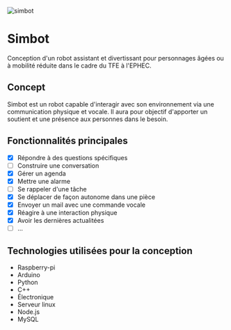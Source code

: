 ![simbot](https://github.com/guivdh/simbot/blob/master/ressource/images/signal-2020-08-23-145111_001%20(2).jpeg)
# Simbot
Conception d'un robot assistant et divertissant pour personnages âgées ou à mobilité réduite dans le cadre du TFE à l'EPHEC.

## Concept
Simbot est un robot capable d'interagir avec son environnement via une communication physique et vocale.
Il aura pour objectif d'apporter un soutient et une présence aux personnes dans le besoin.

## Fonctionnalités principales
- [x] Répondre à des questions spécifiques
- [ ] Construire une conversation
- [x] Gérer un agenda
- [x] Mettre une alarme
- [ ] Se rappeler d'une tâche
- [x] Se déplacer de façon autonome dans une pièce
- [x] Envoyer un mail avec une commande vocale
- [x] Réagire à une interaction physique
- [x] Avoir les dernières actualitées
- [ ] ...

## Technologies utilisées pour la conception
* Raspberry-pi
* Arduino
* Python
* C++
* Électronique
* Serveur linux
* Node.js
* MySQL
